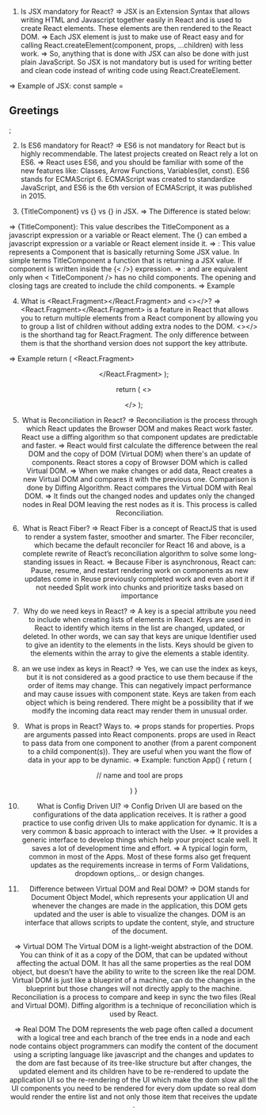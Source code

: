 1) Is JSX mandatory for React?
=> JSX is an Extension Syntax that allows writing HTML and Javascript together easily in React and is used to create React elements. These elements are then rendered to the React DOM. 
=> Each JSX element is just to make use of React easy and for calling React.createElement(component, props, …children) with less work. 
=> So, anything that is done with JSX can also be done with just plain JavaScript. So JSX is not mandatory but is used for writing better and clean code instead of writing code using React.CreateElement.

=> Example of JSX:
const sample = <h2>Greetings</h2>;

2) Is ES6 mandatory for React?
=> ES6 is not mandatory for React but is highly recommendable. The latest projects created on React rely a lot on ES6. 
=> React uses ES6, and you should be familiar with some of the new features like: Classes, Arrow Functions, Variables(let, const). ES6 stands for ECMAScript 6. ECMAScript was created to standardize JavaScript, and ES6 is the 6th version of ECMAScript, it was published in 2015.

3) {TitleComponent} vs {<TitleComponent/>} vs {<TitleComponent></TitleComponent>} in JSX.
=> The Difference is stated below:

=> {TitleComponent}: This value describes the TitleComponent as a javascript expression or a variable or React element. The {} can embed a javascript expression or a variable or React element inside it.
=> <TitleComponent/> : This value represents a Component that is basically returning Some JSX value. In simple terms TitleComponent a function that is returning a JSX value. If component is written inside the {<  />} expression.
=> <TitleComponent></TitleComponent> : <TitleComponent /> and <TitleComponent></TitleComponent> are equivalent only when < TitleComponent /> has no child components. The opening and closing tags are created to include the child components.
=> Example
<TitleComponent>
    <FirstChildComponent />
    <SecondChildComponent />
    <ThirdChildComponent />
</TitleComponent>

4) What is <React.Fragment></React.Fragment> and <></>?
=> <React.Fragment></React.Fragment> is a feature in React that allows you to return multiple elements from a React component by allowing you to group a list of children without adding extra nodes to the DOM. <></> is the shorthand tag for React.Fragment. The only difference between them is that the shorthand version does not support the key attribute.

=> Example
return (
  <React.Fragment>
    <Header />
    <Navigation />
    <Main />
    <Footer />
  </React.Fragment>
);

return (
  <>
    <Header />
    <Navigation />
    <Main />
    <Footer />
  </>
);

5) What is Reconciliation in React?
=> Reconciliation is the process through which React updates the Browser DOM and makes React work faster. React use a diffing algorithm so that component updates are predictable and faster. 
=> React would first calculate the difference between the real DOM and the copy of DOM (Virtual DOM) when there's an update of components. React stores a copy of Browser DOM which is called Virtual DOM. 
=> When we make changes or add data, React creates a new Virtual DOM and compares it with the previous one. Comparison is done by Diffing Algorithm. React compares the Virtual DOM with Real DOM. 
=> It finds out the changed nodes and updates only the changed nodes in Real DOM leaving the rest nodes as it is. This process is called Reconciliation.

6) What is React Fiber?
=> React Fiber is a concept of ReactJS that is used to render a system faster, smoother and smarter. The Fiber reconciler, which became the default reconciler for React 16 and above, is a complete rewrite of React’s reconciliation algorithm to solve some long-standing issues in React. 
=> Because Fiber is asynchronous, React can:
Pause, resume, and restart rendering work on components as new updates come in
Reuse previously completed work and even abort it if not needed
Split work into chunks and prioritize tasks based on importance

7) Why do we need keys in React?
=> A key is a special attribute you need to include when creating lists of elements in React. Keys are used in React to identify which items in the list are changed, updated, or deleted. In other words, we can say that keys are unique Identifier used to give an identity to the elements in the lists. Keys should be given to the elements within the array to give the elements a stable identity.

8) an we use index as keys in React?
=> Yes, we can use the index as keys, but it is not considered as a good practice to use them because if the order of items may change. This can negatively impact performance and may cause issues with component state. Keys are taken from each object which is being rendered. There might be a possibility that if we modify the incoming data react may render them in unusual order.

9) What is props in React? Ways to.
=> props stands for properties. Props are arguments passed into React components. props are used in React to pass data from one component to another (from a parent component to a child component(s)). They are useful when you want the flow of data in your app to be dynamic.
=> Example:
function App() {
  return (
    <div className="App">
      <Tool name="Chetan Nada" tool="Figma"/> // name and tool are props
    </div>
  )
}

10) What is Config Driven UI?
=> Config Driven UI are based on the configurations of the data application receives. It is rather a good practice to use config driven UIs to make application for dynamic. It is a very common & basic approach to interact with the User. 
=> It provides a generic interface to develop things which help your project scale well. It saves a lot of development time and effort. 
=> A typical login form, common in most of the Apps. Most of these forms also get frequent updates as the requirements increase in terms of Form Validations, dropdown options,.. or design changes.

11) Difference between Virtual DOM and Real DOM?
=> DOM stands for Document Object Model, which represents your application UI and whenever the changes are made in the application, this DOM gets updated and the user is able to visualize the changes. DOM is an interface that allows scripts to update the content, style, and structure of the document.

=> Virtual DOM
The Virtual DOM is a light-weight abstraction of the DOM. You can think of it as a copy of the DOM, that can be updated without affecting the actual DOM. It has all the same properties as the real DOM object, but doesn’t have the ability to write to the screen like the real DOM.
Virtual DOM is just like a blueprint of a machine, can do the changes in the blueprint but those changes will not directly apply to the machine.
Reconciliation is a process to compare and keep in sync the two files (Real and Virtual DOM). Diffing algorithm is a technique of reconciliation which is used by React.

=> Real DOM
The DOM represents the web page often called a document with a logical tree and each branch of the tree ends in a node and each node contains object programmers can modify the content of the document using a scripting language like javascript and the changes and updates to the dom are fast because of its tree-like structure but after changes, the updated element and its children have to be re-rendered to update the application UI so the re-rendering of the UI which make the dom slow all the UI components you need to be rendered for every dom update so real dom would render the entire list and not only those item that receives the update .